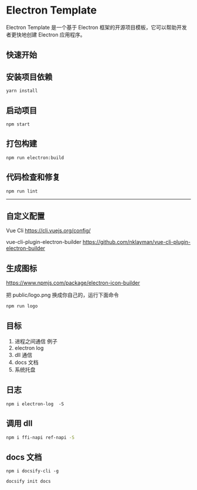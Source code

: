 # Electron Template

Electron Template 是一个基于 Electron 框架的开源项目模板，它可以帮助开发者更快地创建 Electron 应用程序。

## **快速开始**

## 安装项目依赖

```
yarn install
```

## 启动项目

```
npm start
```

## 打包构建

```
npm run electron:build
```

## 代码检查和修复

```
npm run lint
```

---

## **自定义配置**

Vue Cli https://cli.vuejs.org/config/

vue-cli-plugin-electron-builder https://github.com/nklayman/vue-cli-plugin-electron-builder

## 生成图标

https://www.npmjs.com/package/electron-icon-builder

把 public/logo.png 换成你自己的，运行下面命令

```bash
npm run logo
```

## 目标

1. 进程之间通信 例子
2. electron log
3. dll 通信
4. docs 文档
5. 系统托盘

## 日志

```
npm i electron-log  -S
```

## 调用 dll

```bash
npm i ffi-napi ref-napi -S
```

## docs 文档

```
npm i docsify-cli -g
```

```
docsify init docs
```
